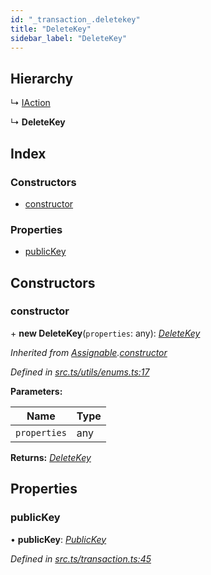 ```yaml
---
id: "_transaction_.deletekey"
title: "DeleteKey"
sidebar_label: "DeleteKey"
---
```


## Hierarchy

  ↳ [IAction](_transaction_.iaction.md)

  ↳ **DeleteKey**

## Index

### Constructors

* [constructor](_transaction_.deletekey.md#constructor)

### Properties

* [publicKey](_transaction_.deletekey.md#publickey)

## Constructors

###  constructor

\+ **new DeleteKey**(`properties`: any): *[DeleteKey](_transaction_.deletekey.md)*

*Inherited from [Assignable](_utils_enums_.assignable.md).[constructor](_utils_enums_.assignable.md#constructor)*

*Defined in [src.ts/utils/enums.ts:17](https://github.com/nearprotocol/nearlib/blob/bf1ce09/src.ts/utils/enums.ts#L17)*

**Parameters:**

Name | Type |
------ | ------ |
`properties` | any |

**Returns:** *[DeleteKey](_transaction_.deletekey.md)*

## Properties

###  publicKey

• **publicKey**: *[PublicKey](_utils_key_pair_.publickey.md)*

*Defined in [src.ts/transaction.ts:45](https://github.com/nearprotocol/nearlib/blob/bf1ce09/src.ts/transaction.ts#L45)*
